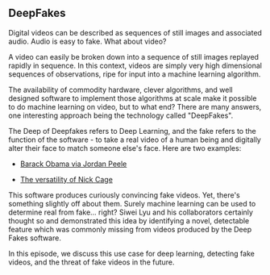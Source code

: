 ## DeepFakes

Digital videos can be described as sequences of still images and associated audio.  Audio is easy to fake.  What about video?

A video can easily be broken down into a sequence of still images replayed rapidly in sequence.  In this context, videos are simply very high dimensional sequences of observations, ripe for input into a machine learning algorithm.

The availability of commodity hardware, clever algorithms, and well designed software to implement those algorithms at scale make it possible to do machine learning on video, but to what end?  There are many answers, one interesting approach being the technology called "DeepFakes".

The Deep of Deepfakes refers to Deep Learning, and the fake refers to the function of the software - to take a real video of a human being and digitally alter their face to match someone else's face.  Here are two examples:

* [Barack Obama via Jordan Peele](https://www.youtube.com/watch?v=cQ54GDm1eL0)

* [The versatility of Nick Cage](https://www.youtube.com/watch?v=BU9YAHigNx8)

This software produces curiously convincing fake videos.  Yet, there's something slightly off about them.  Surely machine learning can be used to determine real from fake... right?  Siwei Lyu and his collaborators certainly thought so and demonstrated this idea by identifying a novel, detectable feature which was commonly missing from videos produced by the Deep Fakes software.

In this episode, we discuss this use case for deep learning, detecting fake videos, and the threat of fake videos in the future.